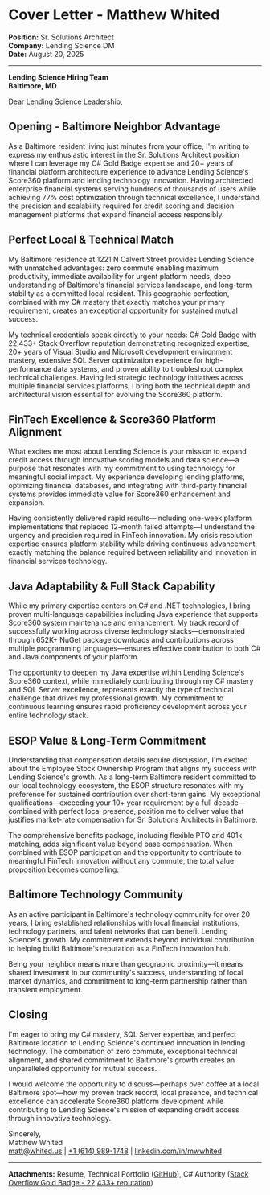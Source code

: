 # Cover Letter - Matthew Whited
**Position:** Sr. Solutions Architect  
**Company:** Lending Science DM  
**Date:** August 20, 2025

---

**Lending Science Hiring Team**  
**Baltimore, MD**  

Dear Lending Science Leadership,

## Opening - Baltimore Neighbor Advantage

As a Baltimore resident living just minutes from your office, I'm writing to express my enthusiastic interest in the Sr. Solutions Architect position where I can leverage my C# Gold Badge expertise and 20+ years of financial platform architecture experience to advance Lending Science's Score360 platform and lending technology innovation. Having architected enterprise financial systems serving hundreds of thousands of users while achieving 77% cost optimization through technical excellence, I understand the precision and scalability required for credit scoring and decision management platforms that expand financial access responsibly.

## Perfect Local & Technical Match

My Baltimore residence at 1221 N Calvert Street provides Lending Science with unmatched advantages: zero commute enabling maximum productivity, immediate availability for urgent platform needs, deep understanding of Baltimore's financial services landscape, and long-term stability as a committed local resident. This geographic perfection, combined with my C# mastery that exactly matches your primary requirement, creates an exceptional opportunity for sustained mutual success.

My technical credentials speak directly to your needs: C# Gold Badge with 22,433+ Stack Overflow reputation demonstrating recognized expertise, 20+ years of Visual Studio and Microsoft development environment mastery, extensive SQL Server optimization experience for high-performance data systems, and proven ability to troubleshoot complex technical challenges. Having led strategic technology initiatives across multiple financial services platforms, I bring both the technical depth and architectural vision essential for evolving the Score360 platform.

## FinTech Excellence & Score360 Platform Alignment

What excites me most about Lending Science is your mission to expand credit access through innovative scoring models and data science—a purpose that resonates with my commitment to using technology for meaningful social impact. My experience developing lending platforms, optimizing financial databases, and integrating with third-party financial systems provides immediate value for Score360 enhancement and expansion.

Having consistently delivered rapid results—including one-week platform implementations that replaced 12-month failed attempts—I understand the urgency and precision required in FinTech innovation. My crisis resolution expertise ensures platform stability while driving continuous advancement, exactly matching the balance required between reliability and innovation in financial services technology.

## Java Adaptability & Full Stack Capability

While my primary expertise centers on C# and .NET technologies, I bring proven multi-language capabilities including Java experience that supports Score360 system maintenance and enhancement. My track record of successfully working across diverse technology stacks—demonstrated through 652K+ NuGet package downloads and contributions across multiple programming languages—ensures effective contribution to both C# and Java components of your platform.

The opportunity to deepen my Java expertise within Lending Science's Score360 context, while immediately contributing through my C# mastery and SQL Server excellence, represents exactly the type of technical challenge that drives my professional growth. My commitment to continuous learning ensures rapid proficiency development across your entire technology stack.

## ESOP Value & Long-Term Commitment

Understanding that compensation details require discussion, I'm excited about the Employee Stock Ownership Program that aligns my success with Lending Science's growth. As a long-term Baltimore resident committed to our local technology ecosystem, the ESOP structure resonates with my preference for sustained contribution over short-term gains. My exceptional qualifications—exceeding your 10+ year requirement by a full decade—combined with perfect local presence, position me to deliver value that justifies market-rate compensation for Sr. Solutions Architects in Baltimore.

The comprehensive benefits package, including flexible PTO and 401k matching, adds significant value beyond base compensation. When combined with ESOP participation and the opportunity to contribute to meaningful FinTech innovation without any commute, the total value proposition becomes compelling.

## Baltimore Technology Community

As an active participant in Baltimore's technology community for over 20 years, I bring established relationships with local financial institutions, technology partners, and talent networks that can benefit Lending Science's growth. My commitment extends beyond individual contribution to helping build Baltimore's reputation as a FinTech innovation hub.

Being your neighbor means more than geographic proximity—it means shared investment in our community's success, understanding of local market dynamics, and commitment to long-term partnership rather than transient employment.

## Closing

I'm eager to bring my C# mastery, SQL Server expertise, and perfect Baltimore location to Lending Science's continued innovation in lending technology. The combination of zero commute, exceptional technical alignment, and shared commitment to Baltimore's growth creates an unparalleled opportunity for mutual success.

I would welcome the opportunity to discuss—perhaps over coffee at a local Baltimore spot—how my proven track record, local presence, and technical excellence can accelerate Score360 platform development while contributing to Lending Science's mission of expanding credit access through innovative technology.

Sincerely,  
Matthew Whited  
[matt@whited.us](mailto:matt@whited.us) | [+1 (614) 989-1748](tel:+16149891748) | [linkedin.com/in/mwwhited](https://www.linkedin.com/in/mwwhited/)

---

**Attachments:** Resume, Technical Portfolio ([GitHub](https://github.com/mwwhited)), C# Authority ([Stack Overflow Gold Badge - 22,433+ reputation](http://stackoverflow.com/users/89586/matthew-whited))